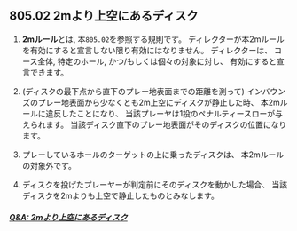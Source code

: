 ## 805.02 2mより上空にあるディスク

1. **2mルール**とは, 本`805.02`を参照する規則です。
ディレクターが本2mルールを有効にすると宣言しない限り有効にはなりません。
ディレクターは、
コース全体, 特定のホール, かつ/もしくは個々の対象に対し、
有効にすると宣言できます。

1. (ディスクの最下点から直下のプレー地表面までの距離を測って)
インバウンズのプレー地表面から少なくとも2m上空にディスクが静止した時、
本2mルールに違反したことになり、
当該プレーヤは1投のペナルティースローが与えられます。
当該ディスク直下のプレー地表面がそのディスクの位置になります。

1. プレーしているホールのターゲットの上に乗ったディスクは、
本2mルールの対象外です。

1. ディスクを投げたプレーヤーが判定前にそのディスクを動かした場合、
当該ディスクを2mよりも上空で静止したものとみなします。

##### [Q&A: 2mより上空にあるディスク](qa-2m)
